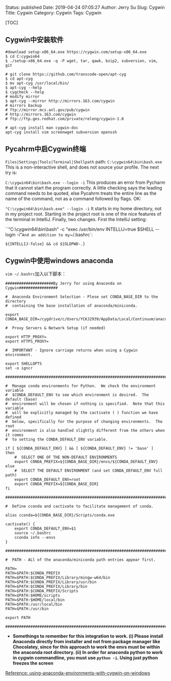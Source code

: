 Status: published
Date: 2019-04-24 07:05:27
Author: Jerry Su
Slug: Cygwin
Title: Cygwin
Category: Cygwin
Tags: Cygwin

[TOC]

## Cygwin中安装软件

```
#download setup-x86_64.exe https://cygwin.com/setup-x86_64.exe
$ cd C:cygwin64
$ ./setup-x86_64.exe -q -P wget, tar, qawk, bzip2, subversion, vim, git
```

```
# git clone https://github.com/transcode-open/apt-cyg
$ cd apt-cyg
$ mv apt-cyg /usr/local/bin/
$ apt-cyg --help
$ cygcheck --help
# modify mirror
$ apt-cyg --mirror http://mirrors.163.com/cygwin
# mirrors backup 
# ftp://mirror.mcs.anl.gov/pub/cygwin
# http://mirrors.163.com/cygwin
# ftp://ftp.ges.redhat.com/private/releng/cygwin-1.8
```

```
# apt-cyg install man cygwin-doc
apt-cyg install vim screenwget subversion openssh
```

## Pycahrm中启Cygwin终端

`Files|Settings|Tools|Terminal|Shellpath` path: `C:\cygwin64\bin\bash.exe`
This is a non-interactive shell, and does not source your profile. The next try is:

`C:\cygwin64\bin\bash.exe --login -i`
This produces an error from Pycharm that it cannot start the program correctly. A little checking says the leading command needs to be quoted, else Pycahrm treats the entire line as the name of the command, not as a command followed by flags. OK:

`"C:\cygwin64\bin\bash.exe" --login -i`
It starts in my home directory, not in my project root. Starting in the project root is one of the nice features of the terminal in IntelliJ. Finally, two changes. First the IntelliJ setting:

``"C:\cygwin64\bin\bash" -c "exec /usr/bin/env INTELLIJ=true $SHELL --login -i"`
And an addition to my `~/.bashrc`:

`${INTELLIJ-false} && cd ${OLDPWD-.}`

## Cygwin中使用windows anaconda

`vim ~/.bashrc`加入以下脚本：

```
#####################By Jerry for using Anaconda on Cygwin#################

#  Anaconda Environment Selection - Plese set CONDA_BASE_DIR to the directory
#  containing the base installation of anaconda/miniconda.

export CONDA_BASE_DIR=/cygdrive/c/Users/YCKJ2939/AppData/Local/Continuum/anaconda3

#  Proxy Servers & Network Setup (if needed)

export HTTP_PROXY=
export HTTPS_PROXY=

#  IMPORTANT - Ignore carriage returns when using a Cygwin environment.

export SHELLOPTS
set -o igncr

###############################################################################

#  Manage conda environments for Python.  We check the environment variable
#  $CONDA_DEFAULT_ENV to see which environment is desired.  The default (base)
#  environment will be chosen if nothing is specified.  Note that this variable
#  will be explicitly managed by the cactivate ( ) function we have defined
#  below, specifically for the purpose of changing environments.  The root
#  environment is also handled slightly different from the others when it comes
#  to setting the CONDA_DEFAULT_ENV variable.

if [ ${CONDA_DEFAULT_ENV} ] && [ ${CONDA_DEFAULT_ENV} != 'base' ] 
then
    #  SELECT ONE OF THE NON-DEFAULT ENVIRONMENTS
    export CONDA_PREFIX=${CONDA_BASE_DIR}/envs/${CONDA_DEFAULT_ENV}
else
    #  SELECT THE DEFAULT ENVIRONMENT (and set CONDA_DEFAULT_ENV full path)
    export CONDA_DEFAULT_ENV=root
    export CONDA_PREFIX=${CONDA_BASE_DIR}
fi

###############################################################################

#  Define cconda and cactivate to facilitate management of conda.

alias cconda=${CONDA_BASE_DIR}/Scripts/conda.exe

cactivate() {
    export CONDA_DEFAULT_ENV=$1
    source ~/.bashrc
    cconda info --envs
}

###############################################################################

#  PATH - ALl of the anaconda/miniconda path entries appear first.

PATH=
PATH=$PATH:$CONDA_PREFIX
PATH=$PATH:$CONDA_PREFIX/Library/mingw-w64/bin
PATH=$PATH:$CONDA_PREFIX/Library/usr/bin
PATH=$PATH:$CONDA_PREFIX/Library/bin
PATH=$PATH:$CONDA_PREFIX/Scripts
PATH=$PATH:$HOME/scripts
PATH=$PATH:$HOME/local/bin
PATH=$PATH:/usr/local/bin
PATH=$PATH:/usr/bin

export PATH

###############################################################################

```

- **Somethings to remember for this integration to work. (i) Please install Anaconda directly from installer and not from package manager like Chocolatey, since for this approach to work the envs must be within the anaconda root directory. (ii) In order for anaconda python to work in cygwin commandline, you must use `python -i`. Using just python freezes the screen**

[Reference: using-anaconda-environments-with-cygwin-on-windows](https://stackoverflow.com/questions/36969824/using-anaconda-environments-with-cygwin-on-windows)